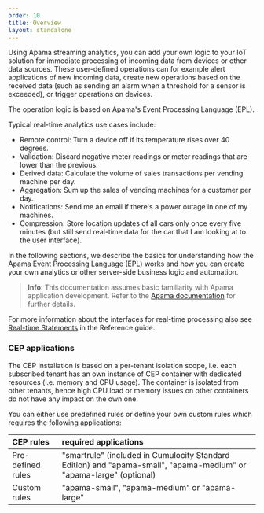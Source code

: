 ```yaml
---
order: 10
title: Overview
layout: standalone
---
```

Using Apama streaming analytics, you can add your own logic to your IoT solution for immediate processing of incoming data from devices or other data sources. These user-defined operations can for example alert applications of new incoming data, create new operations based on the received data (such as sending an alarm when a threshold for a sensor is exceeded), or trigger operations on devices. </p>

The operation logic is based on Apama's Event Processing Language (EPL).

Typical real-time analytics use cases include:

* Remote control: Turn a device off if its temperature rises over 40 degrees.
* Validation: Discard negative meter readings or meter readings that are lower than the previous.
* Derived data: Calculate the volume of sales transactions per vending machine per day.
* Aggregation: Sum up the sales of vending machines for a customer per day.
* Notifications: Send me an email if there's a power outage in one of my machines.
* Compression: Store location updates of all cars only once every five minutes (but still send real-time data for the car that I am looking at to the user interface).

In the following sections, we describe the basics for understanding how the Apama Event Processing Language (EPL) works and how you can create your own analytics or other server-side business logic and automation.

>**Info**: This documentation assumes basic familiarity with Apama application development. Refer to the [Apama documentation](https://documentation.softwareag.com/onlinehelp/Rohan/Apama/v10-3/apama10-3/apama-webhelp/) for further details.

For more information about the interfaces for real-time processing also see [Real-time Statements](/guides/reference/real-time-statements) in the Reference guide.

### CEP applications

The CEP installation is based on a per-tenant isolation scope, i.e. each subscribed tenant has an own instance of CEP container with dedicated resources (i.e. memory and CPU usage). The container is isolated from other tenants, hence high CPU load or memory issues on other containers do not have any impact on the own one.

You can either use predefined rules or define your own custom rules which requires the following applications:

|CEP rules|required applications
|:---|:---
|Pre-defined rules| "smartrule" (included in Cumulocity Standard Edition) and "apama-small", "apama-medium" or "apama-large" (optional)
|Custom rules|"apama-small", "apama-medium" or "apama-large"

